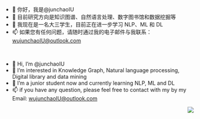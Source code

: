 - 👋 你好，我是@junchaoIU
- 👀 目前研究方向是知识图谱、自然语言处理、数字图书馆和数据挖掘等
- 🌱 我现在是一名大三学生，目前正在进一步学习 NLP、ML 和 DL
- 📫 如果您有任何问题，请随时通过我的电子邮件与我联系：wujunchaoIU@outlook.com
<br/>

- 👋 Hi, I’m @junchaoIU
- 👀 I’m interested in Knowledge Graph, Natural language processing, Digital library and data mining
- 🌱 I’m a junior student now and currently learning NLP, ML and DL
- 📫 if you have any question, please feel free to contact with my by my Email: wujunchaoIU@outlook.com

<img align="right" src="https://github-readme-stats.vercel.app/api?username=junchaoIU&show_icons=true&icon_color=CE1D2D&text_color=718096&bg_color=ffffff&hide_title=true" />


